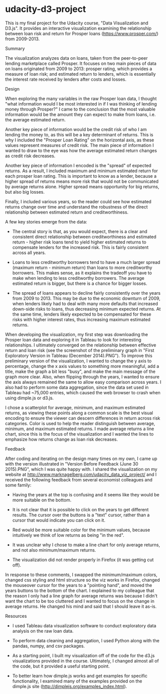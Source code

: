 # udacity-d3-project
This is my final project for the Udacity course, "Data Visualization and D3.js". It provides an interactive visualization examining the relationship between loan risk and return for Prosper loans (https://www.prosper.com/) from 2009-2013.

Summary

The visualization analyzes data on loans, taken from the peer-to-peer lending marketplace called Prosper. It focuses on two main pieces of data on loans originated from 2009 to 2013: prosper rating, which provides a measure of loan risk; and estimated return to lenders, which is essentially the interest rate received by lenders after costs and losses.


Design

When exploring the many variables in the raw Prosper loan data, I thought "what information would I be most interested in if I was thinking of lending money through Prosper?" I came to the conclusion that the most valuable information would be the amount they can expect to make from loans, i.e. the average estimated return. 

Another key piece of information would be the credit risk of who I am lending the money to, as this will be a key determinant of returns. This is why I included the "Prosper Loan Rating" on the horizontal axis, as these values represent measures of credit risk. The main piece of information I wanted to draw to the eye was how the average estimated return changes as credit risk decreases. 

Another key piece of information I encoded is the "spread" of expected returns. As a result, I included maximum and minimum estimated return for each prosper loan rating. This is important to know as a lender, because a higher spread of returns means more risk that would not be communicated by average returns alone. Higher spread means opportunity for big returns, but also big losses.

Finally, I included various years, so the reader could see how estimated returns change over time and understand the robustness of the direct relationship between estimated return and creditworthiness. 

A few key stories emerge from the data:

- The central story is that, as you would expect, there is a clear and consistent direct relationship between creditworthiness and estimated return - higher risk loans tend to yield higher estimated returns to compensate lenders for the increased risk. This is fairly consistent across all years. 

- Loans to less creditworthy borrowers tend to have a much larger spread (maximum return - minimum return) than loans to more creditworthy borrowers. This makes sense, as it explains the tradeoff you have to make when lending to less creditworthy borrowers. The average estimated return is bigger, but there is a chance for bigger losses.

- The spread of loans appears to decline fairly consistently over the years from 2009 to 2013. This may be due to the economic downturn of 2009, when lenders likely had to deal with many more defaults that increased down-side risks to loans, thus decreasing minimum expected returns. At the same time, lenders likely expected to be compensated for these risks with higher interest rates, thus increasing maximum estimated returns.

When developing the visualization, my first step was downloading the Prosper loan data and exploring it in Tableau to look for interesting relationships. I ultimately converged on the relationship between effective return and loan risk (see the screenshot of the preliminary graph in "First Exploratory Version in Tableau (December 2014).PNG"). To improve this preliminary version of the visualization, I wanted to change the y axis to percentage, change the x axis values to something more meaningful, add a title, make the graph a bit less "busy", and make the main message of the graph more clear. Also, when flipping through the years, I wanted to ensure the axis always remained the same to allow easy comparison across years. I also had to perform some data aggregation, since the data set used in Tableau had ~75,000 entries, which caused the web browser to crash when using dimple.js or d3.js. 

I chose a scatterplot for average, minimum, and maximum estimated returns, as viewing these points along a common scale is the best visual encoding to ensure the viewer can descern differences in return across risk categories. Color is used to help the reader distinguish between average, minimum, and maximum estimated returns. I made average returns a line chart, since this is the focus of the visualization and I wanted the lines to emphasize how returns change as loan risk decreases.


Feedback

After coding and iterating on the design many times on my own, I came up with the version illustrated in "Version Before Feedback (June 30 2015).PNG", which I was quite happy with. I shared the visualization on my website at http://www.marknagelberg.com/udacity_data_viz_project/ and I received the following feedback from several economist colleagues and some family: 

- Having the years at the top is confusing and it seems like they would be more suitable on the bottom.

- It is not clear that it is possible to click on the years to get different results. The cursor over the buttons is a "text" cursor, rather than a cursor that would indicate you can click on it.

- Red would be more suitable color for the minimum values, because intuitively we think of low returns as being "in the red".

- It was unclear why I chose to make a line chart for only average returns, and not also minimum/maximum returns.

- The visualization did not render properly in Firefox (it was getting cut off). 

In response to these comments, I swapped the minimum/maximum colors, changed css styling and html structure so the viz works in Firefox, changed the mouseover cursor for the years to a "pointing hand", and moved the years buttons to the bottom of the chart. I explained to my colleague that the reason I only had a line graph for average returns was because I didn't want the chart to be too cluttered and I wanted to focus on the change in average returns. He changed his mind and said that I should leave it as-is. 


Resources

- I used Tableau data visualization software to conduct exploratory data analysis on the raw loan data.

- To perform data cleaning and aggregation, I used Python along with the pandas, numpy, and csv packages.

- As a starting point, I built my visualization off of the code for the d3.js visualizations provided in the course. Ultimately, I changed almost all of the code, but it provided a useful starting point.

- To better learn how dimple.js works and get examples for specific functionality, I examined many of the examples provided on the dimple.js site (http://dimplejs.org/examples_index.html). 
